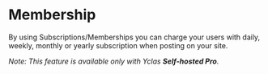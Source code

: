 # Membership

By using Subscriptions/Memberships you can charge your users with daily, weekly, monthly or yearly subscription when posting on your site. 

*Note: This feature is available only with Yclas **Self-hosted Pro**.*
